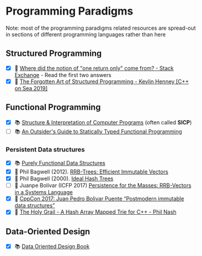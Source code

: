 # Programming Paradigms
Note: most of the programming paradigms related resources are spread-out in sections of different programming languages rather than here

## Structured Programming
- [x] 🔗 [Where did the notion of "one return only" come from? - Stack Exchange](https://softwareengineering.stackexchange.com/questions/118703/where-did-the-notion-of-one-return-only-come-from) - Read the first two answers
- [x] 🎥 [The Forgotten Art of Structured Programming - Kevlin Henney [C++ on Sea 2019]](https://youtu.be/SFv8Wm2HdNM)

## Functional Programming
- [x] 📚 [Structure & Interpretation of Computer Programs](https://mitpress.mit.edu/sites/default/files/sicp/full-text/book/book.html) (often called **SICP**)
- [ ] 📚 [An Outsider's Guide to Statically Typed Functional Programming](https://leanpub.com/outsidefp)
### Persistent Data structures
- [x] 📚 [Purely Functional Data Structures](https://www.amazon.com/Purely-Functional-Data-Structures-Okasaki/dp/0521663504)
- [x] 📄 Phil Bagwell (2012). [RRB-Trees: Efficient Immutable Vectors](http://citeseerx.ist.psu.edu/viewdoc/download;jsessionid=0265C1992F573129BCC7D4AF7734DBF7?doi=10.1.1.592.5377&rep=rep1&type=pdf)
- [x] 📄 Phil Bagwell (2000). [Ideal Hash Trees](https://lampwww.epfl.ch/papers/idealhashtrees.pdf)
- [ ] 📄 Juanpe Bolívar (ICFP 2017) [Persistence for the Masses: RRB-Vectors in a Systems Language](https://public.sinusoid.es/misc/immer/immer-icfp17.pdf)
- [x] 🎥 [CppCon 2017: Juan Pedro Bolivar Puente “Postmodern immutable data structures”](https://www.youtube.com/watch?v=sPhpelUfu8Q)
- [x] 🎥 [The Holy Grail - A Hash Array Mapped Trie for C++ - Phil Nash](https://www.youtube.com/watch?v=s9dwdo700eQ)

## Data-Oriented Design
- [x] 📚 [Data Oriented Design Book](https://www.dataorienteddesign.com/dodmain/)
